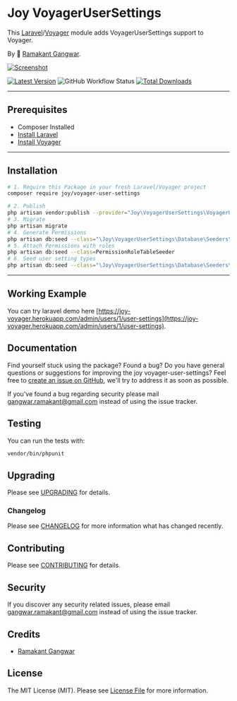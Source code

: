 # Joy VoyagerUserSettings

This [Laravel](https://laravel.com/)/[Voyager](https://voyager.devdojo.com/) module adds VoyagerUserSettings support to Voyager.

By 🐼 [Ramakant Gangwar](https://github.com/rxcod9).

[![Screenshot](https://raw.githubusercontent.com/rxcod9/joy-voyager-user-settings/main/cover.jpg)](https://joy-voyager.herokuapp.com/)

[![Latest Version](https://img.shields.io/github/v/release/rxcod9/joy-voyager-user-settings?style=flat-square)](https://github.com/rxcod9/joy-voyager-user-settings/releases)
![GitHub Workflow Status](https://img.shields.io/github/workflow/status/rxcod9/joy-voyager-user-settings/run-tests?label=tests)
[![Total Downloads](https://img.shields.io/packagist/dt/joy/voyager-user-settings.svg?style=flat-square)](https://packagist.org/packages/joy/voyager-user-settings)

---

## Prerequisites

*   Composer Installed
*   [Install Laravel](https://laravel.com/docs/installation)
*   [Install Voyager](https://github.com/the-control-group/voyager)

---

## Installation

```bash
# 1. Require this Package in your fresh Laravel/Voyager project
composer require joy/voyager-user-settings

# 2. Publish
php artisan vendor:publish --provider="Joy\VoyagerUserSettings\VoyagerUserSettingsServiceProvider" --force
# 3. Migrate
php artisan migrate
# 4. Generate Permissions
php artisan db:seed --class="\Joy\VoyagerUserSettings\Database\Seeders\UserSettingsPermissionsTableSeeder"
# 5. Attach Permissions with roles
php artisan db:seed --class=PermissionRoleTableSeeder
# 6. Seed user setting types
php artisan db:seed --class="\Joy\VoyagerUserSettings\Database\Seeders\UserSettingsTableSeeder"
```

---


## Working Example

You can try laravel demo here [https://joy-voyager.herokuapp.com/admin/users/1/user-settings](https://joy-voyager.herokuapp.com/admin/users/1/user-settings).

## Documentation

Find yourself stuck using the package? Found a bug? Do you have general questions or suggestions for improving the joy voyager-user-settings? Feel free to [create an issue on GitHub](https://github.com/rxcod9/joy-voyager-user-settings/issues), we'll try to address it as soon as possible.

If you've found a bug regarding security please mail [gangwar.ramakant@gmail.com](mailto:gangwar.ramakant@gmail.com) instead of using the issue tracker.

## Testing

You can run the tests with:

```bash
vendor/bin/phpunit
```

## Upgrading

Please see [UPGRADING](UPGRADING.md) for details.

### Changelog

Please see [CHANGELOG](CHANGELOG.md) for more information what has changed recently.

## Contributing

Please see [CONTRIBUTING](CONTRIBUTING.md) for details.

## Security

If you discover any security related issues, please email [gangwar.ramakant@gmail.com](mailto:gangwar.ramakant@gmail.com) instead of using the issue tracker.

## Credits

- [Ramakant Gangwar](https://github.com/rxcod9)

## License

The MIT License (MIT). Please see [License File](LICENSE.md) for more information.
